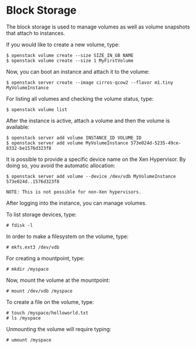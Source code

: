 # Block Storage

The block storage is used to manage volumes as well as volume snapshots that attach to instances.

If you would like to create a new volume, type:

```
$ openstack volume create --size SIZE_IN_GB NAME
$ openstack volume create --size 1 MyFirstVolume
```

Now, you can boot an instance and attach it to the volume:

```
$ openstack server create --image cirros-qcow2 --flavor m1.tiny MyVolumeInstance
```

For listing all volumes and checking the volume status, type:

```
$ openstack volume list
```

After the instance is active, attach a volume and then the volume is available:

```
$ openstack server add volume INSTANCE_ID VOLUME_ID
$ openstack server add volume MyVolumeInstance 573e024d-5235-49ce-8332-be1576d323f8
```

It is possible to provide a specific device name on the Xen Hypervisor. By doing so, you avoid the automatic allocation:

```
$ openstack server add volume --device /dev/vdb MyVolumeInstance 573e024d..1576d323f8

NOTE: This is not possible for non-Xen hypervisors.
```

After logging into the instance, you can manage volumes.

To list storage devices, type:

```
# fdisk -l
```

In order to make a filesystem on the volume, type:

```
# mkfs.ext3 /dev/vdb
```

For creating a mountpoint, type:

```
# mkdir /myspace
```

Now, mount the volume at the mountpoint:

```
# mount /dev/vdb /myspace
```

To create a file on the volume, type:

```
# touch /myspace/helloworld.txt
# ls /myspace
```

Unmounting the volume will require typing:

```
# umount /myspace
```



